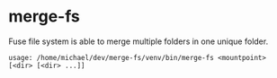 # merge-fs
Fuse file system is able to merge multiple folders in one unique folder.

```
usage: /home/michael/dev/merge-fs/venv/bin/merge-fs <mountpoint> [<dir> [<dir> ...]]
```
